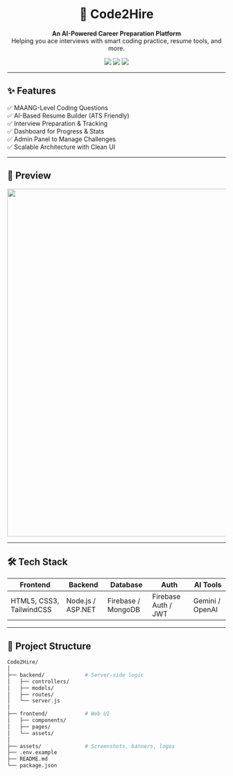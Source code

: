 <h1 align="center">🚀 Code2Hire</h1>

<p align="center">
  <b>An AI-Powered Career Preparation Platform</b><br/>
  Helping you ace interviews with smart coding practice, resume tools, and more.
</p>

<p align="center">
  <img src="https://img.shields.io/github/license/adityasingh153/Code2Hire" />
  <img src="https://img.shields.io/github/stars/adityasingh153/Code2Hire" />
  <img src="https://img.shields.io/github/forks/adityasingh153/Code2Hire" />
</p>

---

## ✨ Features

✅ MAANG-Level Coding Questions  
✅ AI-Based Resume Builder (ATS Friendly)  
✅ Interview Preparation & Tracking  
✅ Dashboard for Progress & Stats  
✅ Admin Panel to Manage Challenges  
✅ Scalable Architecture with Clean UI  

---

## 📸 Preview

<p align="center">
  <img src="https://your-screenshot-url.com/homepage.png" width="800"/>
</p>

---

## 🛠️ Tech Stack

| Frontend | Backend | Database | Auth | AI Tools |
|----------|---------|----------|------|----------|
| HTML5, CSS3, TailwindCSS | Node.js / ASP.NET | Firebase / MongoDB | Firebase Auth / JWT | Gemini / OpenAI |

---

## 📂 Project Structure

```bash
Code2Hire/
│
├── backend/             # Server-side logic
│   ├── controllers/
│   ├── models/
│   ├── routes/
│   └── server.js
│
├── frontend/            # Web UI
│   ├── components/
│   ├── pages/
│   └── assets/
│
├── assets/              # Screenshots, banners, logos
├── .env.example
├── README.md
└── package.json
